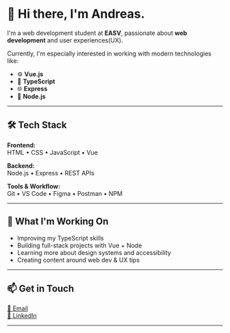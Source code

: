 # 👋 Hi there, I'm Andreas.

I'm a web development student at **EASV**, passionate about **web development** and user experiences(UX).

Currently, I'm especially interested in working with modern technologies like:
- ⚙️ **Vue.js**
- 🧠 **TypeScript**
- 🌐 **Express**
- 🔧 **Node.js**

---

## 🛠 Tech Stack

**Frontend:**  
HTML • CSS • JavaScript • Vue

**Backend:**  
Node.js • Express • REST APIs

**Tools & Workflow:**  
Git • VS Code • Figma • Postman • NPM

---

## 🚀 What I'm Working On

- Improving my TypeScript skills  
- Building full-stack projects with Vue + Node  
- Learning more about design systems and accessibility  
- Creating content around web dev & UX tips

---

## 📫 Get in Touch

[📧 Email](andkoehlert@outlook.com)  
[💼 LinkedIn](https://www.linkedin.com/in/akoehlert/)  

---


